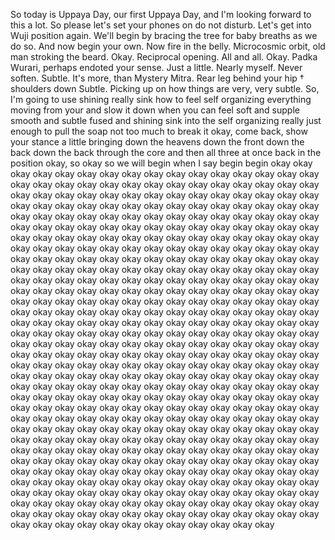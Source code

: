  So today is Uppaya Day, our first Uppaya Day, and I'm looking forward to this a lot. So please let's set your phones on do not disturb. Let's get into Wuji position again. We'll begin by bracing the tree for baby breaths as we do so. And now begin your own. Now fire in the belly. Microcosmic orbit, old man stroking the beard. Okay. Reciprocal opening. All and all. Okay. Padka Wurari, perhaps endoted your sense. Just a little. Nearly myself. Never soften. Subtle. It's more, than Mystery Mitra. Rear leg behind your hip † shoulders down Subtle. Picking up on how things are very, very subtle. So, I'm going to use shining really sink how to feel self organizing everything moving from your and slow it down when you can feel soft and supple smooth and subtle fused and shining sink into the self organizing really just enough to pull the soap not too much to break it okay, come back, show your stance a little bringing down the heavens down the front down the back down the back through the core and then all three at once back in the position okay, so okay so we will begin when I say begin begin okay okay okay okay okay okay okay okay okay okay okay okay okay okay okay okay okay okay okay okay okay okay okay okay okay okay okay okay okay okay okay okay okay okay okay okay okay okay okay okay okay okay okay okay okay okay okay okay okay okay okay okay okay okay okay okay okay okay okay okay okay okay okay okay okay okay okay okay okay okay okay okay okay okay okay okay okay okay okay okay okay okay okay okay okay okay okay okay okay okay okay okay okay okay okay okay okay okay okay okay okay okay okay okay okay okay okay okay okay okay okay okay okay okay okay okay okay okay okay okay okay okay okay okay okay okay okay okay okay okay okay okay okay okay okay okay okay okay okay okay okay okay okay okay okay okay okay okay okay okay okay okay okay okay okay okay okay okay okay okay okay okay okay okay okay okay okay okay okay okay okay okay okay okay okay okay okay okay okay okay okay okay okay okay okay okay okay okay okay okay okay okay okay okay okay okay okay okay okay okay okay okay okay okay okay okay okay okay okay okay okay okay okay okay okay okay okay okay okay okay okay okay okay okay okay okay okay okay okay okay okay okay okay okay okay okay okay okay okay okay okay okay okay okay okay okay okay okay okay okay okay okay okay okay okay okay okay okay okay okay okay okay okay okay okay okay okay okay okay okay okay okay okay okay okay okay okay okay okay okay okay okay okay okay okay okay okay okay okay okay okay okay okay okay okay okay okay okay okay okay okay okay okay okay okay okay okay okay okay okay okay okay okay okay okay okay okay okay okay okay okay okay okay okay okay okay okay okay okay okay okay okay okay okay okay okay okay okay okay okay okay okay okay okay okay okay okay okay okay okay okay okay okay okay okay okay okay okay okay okay okay okay okay okay okay okay okay okay okay okay okay okay okay okay okay okay okay okay okay okay okay okay okay okay okay okay okay okay okay okay okay okay okay okay okay okay okay okay okay okay okay okay okay okay okay okay okay okay okay okay okay okay okay okay okay okay okay okay okay okay okay okay okay okay okay okay okay okay okay okay okay okay okay okay okay okay okay okay okay okay okay okay okay okay okay okay okay okay okay okay okay okay okay okay okay okay okay okay okay okay okay okay okay okay okay okay okay okay okay okay okay okay okay okay okay okay